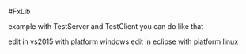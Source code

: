 #FxLib

example with TestServer and TestClient
you can do like that

edit in vs2015 with platform windows
edit in eclipse with platform linux
